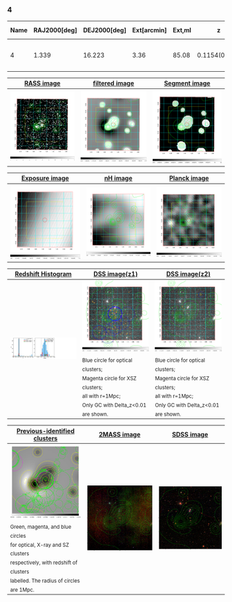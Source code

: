 <div STYLE="page-break-after: always;"></div>

### 4

|Name|RAJ2000[deg]|DEJ2000[deg] |Ext[arcmin]| Ext,ml | z | z_src| C|GC(XSZ,Delta_z<0.01)| GC(OPT,Delta_z<0.01)|GC| R_sig[arcmin] | R500[arcmin] | R500[Mpc]| CRsig[c/s] | CR500[c/s] |L500[1E44 erg/s]|F500[1E-12 erg/s/cm^2]| M500[1E14 Msun]|Tx[keV]|Cnt_sig|Beta|Rc[arcmin]|Comment|Alias|
|---|---|---|---|---|---|------|---|--------|---------|----------|---|---|---|---|---|---|---|---|---|---|---|---|---|---|
|4| 1.339| 16.223| 3.36| 85.08| 0.1154(0.005)| z1, z_xsz| B| F20, MCXC| C, N, RM, W| A, C, F20, MCXC, N, W| 9.775| 7.912| 0.993| 0.254(0.030)| 0.246(0.029)| 1.587(0.096)| 4.606(0.278)| 3.11(0.09)| 4.47(0.08)| 155.0| 0.912(-0.104+0.064)| 7.014(-0.927+0.601)| -| k414|

|[RASS image](../image/4/4_img.pdf)|[filtered image](../image/4/4_fil.pdf)|[Segment image](../image/4/4_seg.pdf)|
|-------------------|--------------------|-------------------|
| <img src="../image/4/4_img.png" width="300">  | <img src="../image/4/4_fil.png" width="300">   | <img src="../image/4/4_seg.png" width="300">  |

|[Exposure image](../image/4/4_mex.pdf)| [nH image](../image/4/4_nh.pdf)| [Planck image](../image/4/4_p.pdf)|
|-------------------|--------------------|-------------------|
|<img src="../image/4/4_mex.png" width="300">   | <img src="../image/4/4_nh.png" width="300">    | <img src="../image/4/4_p.png" width="300"> |

|[Redshift Histogram](../image/4/4_zg.pdf) | [DSS image(z1)](../image/4/4_dss_z1.pdf)      |  [DSS image(z2)](../image/4/4_dss_z2.pdf)    |
|-------------------|--------------------|-------------------|
|<img src="../image/4/4_zg.png" width="300"> |<img src="../image/4/4_dss_z1.png" width="300"> <sub><br>Blue circle for optical clusters; <br>Magenta circle for XSZ clusters; <br>all with r=1Mpc; <br>Only GC with Delta_z<0.01 are shown. </sub>| <img src="../image/4/4_dss_z2.png" width="300"><sub><br>Blue circle for optical clusters; <br>Magenta circle for XSZ clusters; <br>all with r=1Mpc; <br>Only GC with Delta_z<0.01 are shown. </sub> |

|[Previous-identified clusters](../image/4/4_gc.pdf) | [2MASS image](../image/4/4_2mass.pdf)      |[SDSS image](../image/4/4_sdss.pdf)   |
|-------------------|-------------------|-------------------|
|<img src=../image/4/4_gc.png width="300"> <br><sub>Green, magenta, and blue circles <br>for optical, X-ray and SZ clusters <br>respectively, with redshift of clusters <br>labelled. The radius of circles <br>are 1Mpc.</sub>|<img src="../image/4/4_2mass.png" width="300">  | <img src="../image/4/4_sdss.png" width="300">  |




